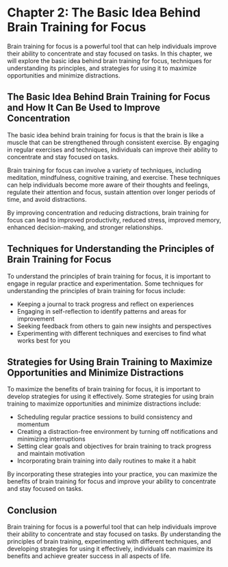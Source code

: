 Chapter 2: The Basic Idea Behind Brain Training for Focus
=========================================================

Brain training for focus is a powerful tool that can help individuals improve their ability to concentrate and stay focused on tasks. In this chapter, we will explore the basic idea behind brain training for focus, techniques for understanding its principles, and strategies for using it to maximize opportunities and minimize distractions.

The Basic Idea Behind Brain Training for Focus and How It Can Be Used to Improve Concentration
----------------------------------------------------------------------------------------------

The basic idea behind brain training for focus is that the brain is like a muscle that can be strengthened through consistent exercise. By engaging in regular exercises and techniques, individuals can improve their ability to concentrate and stay focused on tasks.

Brain training for focus can involve a variety of techniques, including meditation, mindfulness, cognitive training, and exercise. These techniques can help individuals become more aware of their thoughts and feelings, regulate their attention and focus, sustain attention over longer periods of time, and avoid distractions.

By improving concentration and reducing distractions, brain training for focus can lead to improved productivity, reduced stress, improved memory, enhanced decision-making, and stronger relationships.

Techniques for Understanding the Principles of Brain Training for Focus
-----------------------------------------------------------------------

To understand the principles of brain training for focus, it is important to engage in regular practice and experimentation. Some techniques for understanding the principles of brain training for focus include:

* Keeping a journal to track progress and reflect on experiences
* Engaging in self-reflection to identify patterns and areas for improvement
* Seeking feedback from others to gain new insights and perspectives
* Experimenting with different techniques and exercises to find what works best for you

Strategies for Using Brain Training to Maximize Opportunities and Minimize Distractions
---------------------------------------------------------------------------------------

To maximize the benefits of brain training for focus, it is important to develop strategies for using it effectively. Some strategies for using brain training to maximize opportunities and minimize distractions include:

* Scheduling regular practice sessions to build consistency and momentum
* Creating a distraction-free environment by turning off notifications and minimizing interruptions
* Setting clear goals and objectives for brain training to track progress and maintain motivation
* Incorporating brain training into daily routines to make it a habit

By incorporating these strategies into your practice, you can maximize the benefits of brain training for focus and improve your ability to concentrate and stay focused on tasks.

Conclusion
----------

Brain training for focus is a powerful tool that can help individuals improve their ability to concentrate and stay focused on tasks. By understanding the principles of brain training, experimenting with different techniques, and developing strategies for using it effectively, individuals can maximize its benefits and achieve greater success in all aspects of life.


